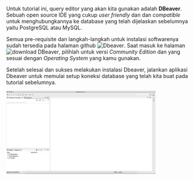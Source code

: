 Untuk tutorial ini, query editor yang akan kita gunakan
adalah **DBeaver**. Sebuah open source IDE yang cukup *user friendly* dan
dan *compatible* untuk menghubungkannya ke database yang telah dijelaskan sebelumnya
yaitu PostgreSQL atau MySQL. 

Semua pre-requisite dan langkah-langkah untuk instalasi softwarenya sudah tersedia pada halaman github ![Dbeaver](https://github.com/dbeaver/dbeaver).
Saat masuk ke halaman ![download DBeaver](https://dbeaver.io/download/), pilihlah untuk versi *Community Edition* dan yang sesuai dengan *Operating System* 
yang kamu gunakan.

Setelah selesai dan sukses melakukan instalasi Dbeaver, jalankan aplikasi Dbeaver untuk memulai setup koneksi database 
yang telah kita buat pada tutorial sebelumnya.
<p>
<img src="../Images/dbeaver-1.png" width="400" />
</p> 

